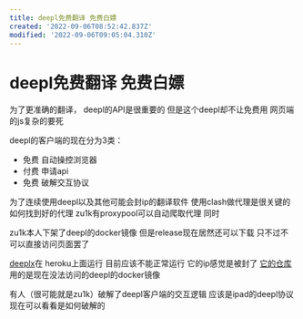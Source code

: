 ```yaml
---
title: deepl免费翻译 免费白嫖
created: '2022-09-06T08:52:42.837Z'
modified: '2022-09-06T09:05:04.310Z'
---
```


# deepl免费翻译 免费白嫖

为了更准确的翻译， deepl的API是很重要的
但是这个deepl却不让免费用 网页端的js复杂的要死

deepl的客户端的现在分为3类：
- 免费 自动操控浏览器
- 付费 申请api
- 免费 破解交互协议

为了连续使用deepl以及其他可能会封ip的翻译软件 使用clash做代理是很关键的 如何找到好的代理 zu1k有proxypool可以自动爬取代理 同时

zu1k本人下架了deepl的docker镜像 但是release现在居然还可以下载 只不过不可以直接访问页面罢了

[deeplx](https://deeplx.herokuapp.com/)在 heroku上面运行 目前应该不能正常运行 它的ip感觉是被封了 [它的仓库]()用的是现在没法访问的deepl的docker镜像

有人（很可能就是zu1k）破解了deepl客户端的交互逻辑 应该是ipad的deepl协议 现在可以看看是如何破解的
